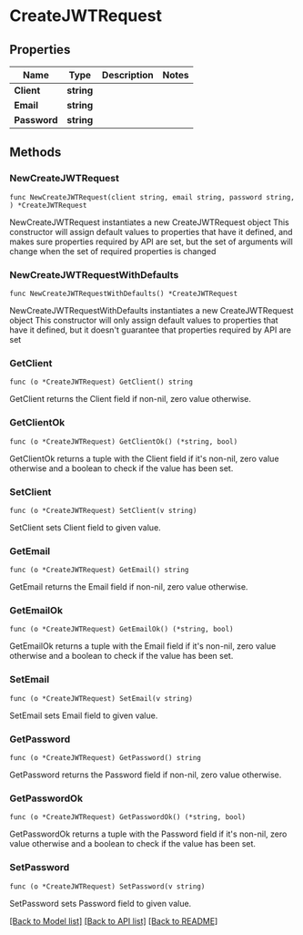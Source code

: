 # CreateJWTRequest

## Properties

Name | Type | Description | Notes
------------ | ------------- | ------------- | -------------
**Client** | **string** |  | 
**Email** | **string** |  | 
**Password** | **string** |  | 

## Methods

### NewCreateJWTRequest

`func NewCreateJWTRequest(client string, email string, password string, ) *CreateJWTRequest`

NewCreateJWTRequest instantiates a new CreateJWTRequest object
This constructor will assign default values to properties that have it defined,
and makes sure properties required by API are set, but the set of arguments
will change when the set of required properties is changed

### NewCreateJWTRequestWithDefaults

`func NewCreateJWTRequestWithDefaults() *CreateJWTRequest`

NewCreateJWTRequestWithDefaults instantiates a new CreateJWTRequest object
This constructor will only assign default values to properties that have it defined,
but it doesn't guarantee that properties required by API are set

### GetClient

`func (o *CreateJWTRequest) GetClient() string`

GetClient returns the Client field if non-nil, zero value otherwise.

### GetClientOk

`func (o *CreateJWTRequest) GetClientOk() (*string, bool)`

GetClientOk returns a tuple with the Client field if it's non-nil, zero value otherwise
and a boolean to check if the value has been set.

### SetClient

`func (o *CreateJWTRequest) SetClient(v string)`

SetClient sets Client field to given value.


### GetEmail

`func (o *CreateJWTRequest) GetEmail() string`

GetEmail returns the Email field if non-nil, zero value otherwise.

### GetEmailOk

`func (o *CreateJWTRequest) GetEmailOk() (*string, bool)`

GetEmailOk returns a tuple with the Email field if it's non-nil, zero value otherwise
and a boolean to check if the value has been set.

### SetEmail

`func (o *CreateJWTRequest) SetEmail(v string)`

SetEmail sets Email field to given value.


### GetPassword

`func (o *CreateJWTRequest) GetPassword() string`

GetPassword returns the Password field if non-nil, zero value otherwise.

### GetPasswordOk

`func (o *CreateJWTRequest) GetPasswordOk() (*string, bool)`

GetPasswordOk returns a tuple with the Password field if it's non-nil, zero value otherwise
and a boolean to check if the value has been set.

### SetPassword

`func (o *CreateJWTRequest) SetPassword(v string)`

SetPassword sets Password field to given value.



[[Back to Model list]](../README.md#documentation-for-models) [[Back to API list]](../README.md#documentation-for-api-endpoints) [[Back to README]](../README.md)


